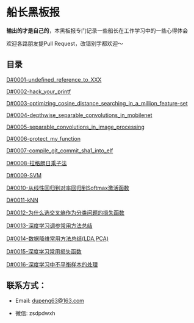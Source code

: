 # 船长黑板报

**输出的才是自己的**，本黑板报专门记录一些船长在工作学习中的一些心得体会

欢迎各路朋友提Pull Request，改错别字都欢迎～

## 目录

[D#0001-undefined_reference_to_XXX](https://github.com/Captain1986/CaptainBlackboard/blob/master/D%230001-undefined_reference_to_XXX/D%230001.md)

[D#0002-hack_your_printf](https://github.com/Captain1986/CaptainBlackboard/blob/master/D%230002-hack_your_printf/D%230002.md)

[D#0003-optimizing_cosine_distance_searching_in_a_million_feature-set](https://github.com/Captain1986/CaptainBlackboard/blob/master/D%230003-optimizing_cosine_distance_searching_in_a_million_feature-set/D%230003.md)

[D#0004-depthwise_separable_convolutions_in_mobilenet](https://github.com/Captain1986/CaptainBlackboard/blob/master/D%230004-depthwise_separable_convolutions_in_mobilenet/D%230004.md)

[D#0005-separable_convolutions_in_image_processing](https://github.com/Captain1986/CaptainBlackboard/blob/master/D%230005-separable_convolutions_in_image_processing/D%230005.md)

[D#0006-protect_my_function](https://github.com/Captain1986/CaptainBlackboard/blob/master/D%230006-protect_my_function/D%230006.md)

[D#0007-compile_git_commit_sha1_into_elf](https://github.com/Captain1986/CaptainBlackboard/blob/master/D%230007-compile_git_commit_sha1_into_elf/D%230007.md)

[D#0008-拉格朗日乘子法](https://github.com/Captain1986/CaptainBlackboard/blob/master/D%230008-%E6%8B%89%E6%A0%BC%E6%9C%97%E6%97%A5%E4%B9%98%E5%AD%90%E6%B3%95/D%230008.md)

[D#0009-SVM](https://github.com/Captain1986/CaptainBlackboard/blob/master/D%230009-SVM/D%230009.md)

[D#0010-从线性回归到对率回归到Softmax激活函数](https://github.com/Captain1986/CaptainBlackboard/blob/master/D%230010-%E4%BB%8E%E7%BA%BF%E6%80%A7%E5%9B%9E%E5%BD%92%E5%88%B0%E5%AF%B9%E7%8E%87%E5%9B%9E%E5%BD%92%E5%88%B0Softmax%E6%BF%80%E6%B4%BB%E5%87%BD%E6%95%B0/D%230010.md)

[D#0011-kNN](https://github.com/Captain1986/CaptainBlackboard/blob/master/D%230011-kNN/D%230011.md)

[D#0012-为什么选交叉熵作为分类问题的损失函数](https://github.com/Captain1986/CaptainBlackboard/blob/master/D%230012-%E4%B8%BA%E4%BB%80%E4%B9%88%E9%80%89%E4%BA%A4%E5%8F%89%E7%86%B5%E4%BD%9C%E4%B8%BA%E5%88%86%E7%B1%BB%E9%97%AE%E9%A2%98%E7%9A%84%E6%8D%9F%E5%A4%B1%E5%87%BD%E6%95%B0/D%230012.md)

[D#0013-深度学习调参常用方法总结](https://github.com/Captain1986/CaptainBlackboard/blob/master/D%230013-%E6%B7%B1%E5%BA%A6%E5%AD%A6%E4%B9%A0%E8%B0%83%E5%8F%82%E5%B8%B8%E7%94%A8%E6%96%B9%E6%B3%95%E6%80%BB%E7%BB%93/D%230013.md)

[D#0014-数据降维常用方法总结(LDA,PCA)](https://github.com/Captain1986/CaptainBlackboard/blob/master/D%230014-%E6%95%B0%E6%8D%AE%E9%99%8D%E7%BB%B4%E5%B8%B8%E7%94%A8%E6%96%B9%E6%B3%95%E6%80%BB%E7%BB%93(LDA%2CPCA)/D%230014.md)

[D#0015-深度学习常用损失函数](https://github.com/Captain1986/CaptainBlackboard/blob/master/D%230015-%E6%B7%B1%E5%BA%A6%E5%AD%A6%E4%B9%A0%E5%B8%B8%E7%94%A8%E6%8D%9F%E5%A4%B1%E5%87%BD%E6%95%B0/D%230015.md)

[D#0016-深度学习中不平衡样本的处理](https://github.com/Captain1986/CaptainBlackboard/blob/master/D%230016-%E6%B7%B1%E5%BA%A6%E5%AD%A6%E4%B9%A0%E4%B8%AD%E4%B8%8D%E5%B9%B3%E8%A1%A1%E6%A0%B7%E6%9C%AC%E7%9A%84%E5%A4%84%E7%90%86/D%230016.md)

## 联系方式：

+ Email: dupeng63@163.com

+ 微信: zsdpdwxh

